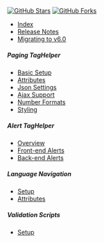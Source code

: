 [![GitHub Stars](https://shields.io/github/stars/LazZiya/TagHelpers?label=Stars&style=social)](https://github.com/LazZiya/TagHelpers)
[![GitHub Forks](https://shields.io/github/forks/LazZiya/TagHelpers?label=Forks&style=social)](https://github.com/LazZiya/TagHelpers)


- [Index][1]
- [Release Notes](https://github.com/LazZiya/TagHelpers/releases)
- [Migrating to v6.0][14]

##### Paging TagHelper
- [Basic Setup][2]
- [Attributes][3]
- [Json Settings][4]
- [Ajax Support][5]
- [Number Formats][6]
- [Styling][13]

##### Alert TagHelper
- [Overview][7]
- [Front-end Alerts][8]
- [Back-end Alerts][9]

##### Language Navigation
- [Setup][10]
- [Attributes][11]

##### Validation Scripts
- [Setup][12]

[1]:index.md
[2]:Paging-TagHelper-Basic-Setup.md
[3]:Paging-TagHelper-Attributes.md
[4]:Paging-TagHelper-Json-Settings.md
[5]:Paging-TagHelper-Ajax-Support.md
[6]:Paging-TagHelper-Number-Formats.md
[7]:Alert-TagHelper-Overview.md
[8]:Alerts-TagHelper-Front-end-Alerts.md
[9]:Alerts-TagHelper-Back-end-Alerts.md
[10]:LanguageNav-TagHelper-Setup.md
[11]:LanguageNav-TagHelper-Attributes.md
[12]:LocalizationValidationScripts-TagHelper-Setup.md
[13]:Paging-TagHelper-Styling.md
[14]:Migrating-to-v6.md